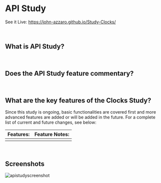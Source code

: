 # API Study
See it Live: https://john-azzaro.github.io/Study-Clocks/

<br>

## What is API Study?


<br>

## Does the API Study feature commentary?


<br>

## What are the key features of the Clocks Study?
Since this study is ongoing, basic functionalities are covered first and more advanced features are added or will be added in the future.  For a complete list of current and future changes, see below:


| **Features:**                            | **Feature Notes:**                             |
| ---------------------------------------- | ----------------------------------------------|
|                               |                                                 |
 


<br>

## Screenshots

![apistudyscreenshot](https://user-images.githubusercontent.com/37447586/61174424-ad9b9000-a554-11e9-8bf9-7920110e218a.png)
